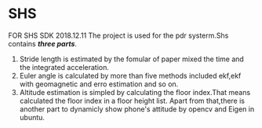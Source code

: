 # SHS
FOR SHS SDK
2018.12.11
The project is used for the pdr systerm.Shs contains ***three parts***.

1. Stride length is estimated by the fomular of paper mixed the time and the integrated acceleration.
2. Euler angle is calculated by more than five methods included ekf,ekf with geomagnetic and erro estimation and so on.
3. Altitude estimation is simpled by calculating the floor index.That means calculated the floor index in a floor height list.
Apart from that,there is another part to dynamicly show phone's attitude by opencv and Eigen in ubuntu.
